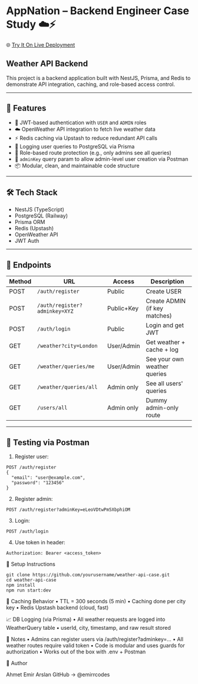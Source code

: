# AppNation – Backend Engineer Case Study ☁️⚡

🌐 [Try It On Live Deployment](https://app-nation-case-study-backend-api-production.up.railway.app/)

##           Weather API Backend

This project is a backend application built with NestJS, Prisma, and Redis to demonstrate API integration, caching, and role-based access control.

---

## 🚀 Features

- 🔐 JWT-based authentication with `USER` and `ADMIN` roles
- ☁️ OpenWeather API integration to fetch live weather data
- ⚡ Redis caching via Upstash to reduce redundant API calls
- 🧾 Logging user queries to PostgreSQL via Prisma
- 🔐 Role-based route protection (e.g., only admins see all queries)
- 🧠 `adminKey` query param to allow admin-level user creation via Postman
- 📦 Modular, clean, and maintainable code structure

---

## 🛠️ Tech Stack

- NestJS (TypeScript)
- PostgreSQL (Railway)
- Prisma ORM
- Redis (Upstash)
- OpenWeather API
- JWT Auth

---

## 📂 Endpoints

| Method | URL                            | Access      | Description                      |
|--------|--------------------------------|-------------|----------------------------------|
| POST   | `/auth/register`               | Public      | Create USER                      |
| POST   | `/auth/register?adminkey=XYZ`  | Public+Key  | Create ADMIN (if key matches)    |
| POST   | `/auth/login`                  | Public      | Login and get JWT                |
| GET    | `/weather?city=London`         | User/Admin  | Get weather + cache + log        |
| GET    | `/weather/queries/me`          | User/Admin  | See your own weather queries     |
| GET    | `/weather/queries/all`         | Admin only  | See all users' queries           |
| GET    | `/users/all`                   | Admin only  | Dummy admin-only route           |

---

## 🧪 Testing via Postman

1. Register user:

```http
POST /auth/register
{
  "email": "user@example.com",
  "password": "123456"
}
```
2.	Register admin:
```
POST /auth/register?adminKey=eLeoVDtwPm5XbphiOM
```
3.	Login:
````
POST /auth/login
````
4.	Use token in header:
````
Authorization: Bearer <access_token>
`````

🔧 Setup Instructions
````
git clone https://github.com/yourusername/weather-api-case.git
cd weather-api-case
npm install
npm run start:dev
````

🧠 Caching Behavior
	•	TTL = 300 seconds (5 min)
	•	Caching done per city key
	•	Redis Upstash backend (cloud, fast)

📈 DB Logging (via Prisma)
	•	All weather requests are logged into WeatherQuery table
	•	userId, city, timestamp, and raw result stored

📌 Notes
	•	Admins can register users via /auth/register?adminkey=...
	•	All weather routes require valid token
	•	Code is modular and uses guards for authorization
	•	Works out of the box with .env + Postman

🙌 Author

Ahmet Emir Arslan
GitHub → @emirrcodes
